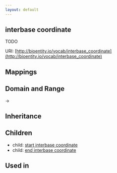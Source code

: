 ```yaml
---
layout: default
---
```


## interbase coordinate


TODO

URI: [http://bioentity.io/vocab/interbase_coordinate](http://bioentity.io/vocab/interbase_coordinate)
## Mappings


## Domain and Range

 -> 

## Inheritance


## Children

 *  child: [start interbase coordinate](start_interbase_coordinate.html)
 *  child: [end interbase coordinate](end_interbase_coordinate.html)

## Used in

